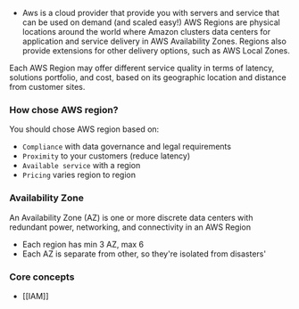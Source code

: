 - Aws is a cloud provider that provide you with servers and service that can be used on demand (and scaled easy!)
AWS Regions are physical locations around the world where Amazon clusters data centers for application and service delivery in AWS Availability Zones. Regions also provide extensions for other delivery options, such as AWS Local Zones.

Each AWS Region may offer different service quality in terms of latency, solutions portfolio, and cost, based on its geographic location and distance from customer sites.

### How chose AWS region?
You should chose AWS region based on:
- `Compliance` with data governance and legal requirements
- `Proximity` to your customers (reduce latency)
- `Available service` with a region
- `Pricing` varies region to region

### Availability Zone
An Availability Zone (AZ) is one or more discrete data centers with redundant power, networking, and connectivity in an AWS Region
- Each region has min 3 AZ, max 6
- Each AZ is separate from other, so they're isolated from disasters'

### Core concepts
- [[IAM]]
